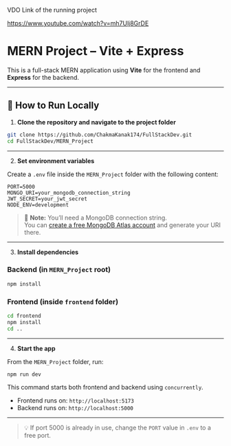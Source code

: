 VDO Link of the running project 

https://www.youtube.com/watch?v=mh7Ulj8GrDE




# MERN Project – Vite + Express

This is a full-stack MERN application using **Vite** for the frontend and **Express** for the backend.

---

## 🧩 How to Run Locally

1. **Clone the repository and navigate to the project folder**

```bash
git clone https://github.com/ChakmaKanak174/FullStackDev.git
cd FullStackDev/MERN_Project
```

---

2. **Set environment variables**

Create a `.env` file inside the `MERN_Project` folder with the following content:

```env
PORT=5000
MONGO_URI=your_mongodb_connection_string
JWT_SECRET=your_jwt_secret
NODE_ENV=development
```

> 🔐 **Note:** You’ll need a MongoDB connection string.  
> You can [create a free MongoDB Atlas account](https://www.mongodb.com/cloud/atlas/register) and generate your URI there.

---

3. **Install dependencies**

### Backend (in `MERN_Project` root)

```bash
npm install
```

### Frontend (inside `frontend` folder)

```bash
cd frontend
npm install
cd ..
```

---

4. **Start the app**

From the `MERN_Project` folder, run:

```bash
npm run dev
```

This command starts both frontend and backend using `concurrently`.

- Frontend runs on: `http://localhost:5173`
- Backend runs on: `http://localhost:5000`

---

> 💡 If port 5000 is already in use, change the `PORT` value in `.env` to a free port.
